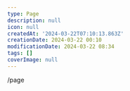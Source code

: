 ```yaml
---
type: Page
description: null
icon: null
createdAt: '2024-03-22T07:10:13.863Z'
creationDate: 2024-03-22 00:10
modificationDate: 2024-03-22 08:34
tags: []
coverImage: null
---
```



/page

